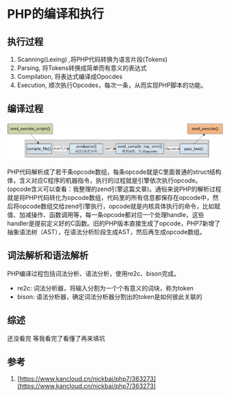 # PHP的编译和执行

## 执行过程
1. Scanning(Lexing) ,将PHP代码转换为语言片段(Tokens)  
2. Parsing, 将Tokens转换成简单而有意义的表达式  
3. Compilation, 将表达式编译成Opocdes  
4. Execution, 顺次执行Opcodes，每次一条，从而实现PHP脚本的功能。 

## 编译过程
![./../assets/images/20180201193904eh1jz.png](./../assets/images/20180201193904eh1jz.png)

PHP代码解析成了若干条opcode数组，每条opcode就是C里面普通的struct结构体，含义对应C程序的机器指令，执行的过程就是引擎依次执行opcode。(opcode含义可以查看：我整理的zend引擎这篇文章)。通俗来说PHP的解析过程就是将PHP代码转化为opcode数组，代码里的所有信息都保存在opcode中，然后将opcode数组交给zend引擎执行，opcode就是内核具体执行的命令，比如赋值、加减操作、函数调用等，每一条opcode都对应一个处理handle，这些handler是提前定义好的C函数。旧的PHP版本直接生成了opcode，PHP7新增了抽象语法树（AST），在语法分析阶段生成AST，然后再生成opcode数组。

## 词法解析和语法解析
PHP编译过程包括词法分析、语法分析，使用re2c、bison完成。
* re2c: 词法分析器，将输入分割为一个个有意义的词块，称为token
* bison: 语法分析器，确定词法分析器分割出的token是如何彼此关联的


## 综述
还没看完 等我看完了看懂了再来填坑

## 参考
1. [https://www.kancloud.cn/nickbai/php7/363273](https://www.kancloud.cn/nickbai/php7/363273)
